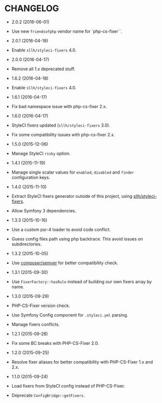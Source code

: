 # CHANGELOG

* 2.0.2 (2016-06-01)

 * Use new `friendsofphp` vendor name for `php-cs-fixer``.

* 2.0.1 (2016-04-18)

 * Enable `sllh/styleci-fixers` 4.0.

* 2.0.0 (2016-04-17)

 * Remove all 1.x deprecated stuff.

* 1.6.2 (2016-04-18)

 * Enable `sllh/styleci-fixers` 4.0.

* 1.6.1 (2016-04-17)

 * Fix bad namespace issue with php-cs-fixer 2.x.

* 1.6.0 (2016-04-17)

 * StyleCI fixers updated (`sllh/styleci-fixers` 3.0).
 * Fix some compatibility issues with php-cs-fixer 2.x.

* 1.5.0 (2015-12-06)

 * Manage StyleCI `risky` option.

* 1.4.1 (2015-11-19)

 * Manage single scalar values for `enabled`, `disabled` and `finder` configuration keys.

* 1.4.0 (2015-11-10)

 * Extract StyleCI fixers generator outside of this project,
 using [sllh/styleci-fixers](https://github.com/Soullivaneuh/styleci-fixers).
 * Allow Symfony 3 dependencies.

* 1.3.3 (2015-10-16)

 * Use a custom psr-4 loader to avoid code conflict.
 * Guess config files path using php backtrace. This avoid issues on subdirectories.

* 1.3.2 (2015-10-05)

 * Use [composer/semver](https://packagist.org/packages/composer/semver) for better compatibility check.

* 1.3.1 (2015-09-30)

 * Use `FixerFactory::hasRule` instead of building our own fixers array by name.

* 1.3.0 (2015-09-29)

 * PHP-CS-Fixer version check.
 * Use Symfony Config component for `.styleci.yml` parsing.
 * Manage fixers conflicts.

* 1.2.1 (2015-09-28)

 * Fix some BC breaks with PHP-CS-Fixer 2.0.

* 1.2.0 (2015-09-25)

 * Resolve fixer aliases for better compatibility with PHP-CS-Fixer 1.x and 2.x.

* 1.1.0 (2015-09-24)

 * Load fixers from StyleCI config instead of PHP-CS-Fixer.
 * Deprecate `ConfigBridge::getFixers`.
